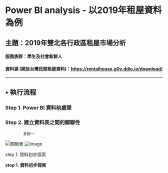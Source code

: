 # Power BI analysis - 以2019年租屋資料為例
## 主題：2019年雙北各行政區租屋市場分析
#### 服務族群：學生及社會新鮮人
#### 資料源 (開放台灣民間租屋資料)：https://rentalhouse.g0v.ddio.io/download/
---
## • 執行流程
### Step 1. Power BI 資料前處理
### Step 2. 建立資料表之間的關聯性
            多對一
![關聯表](https://github.com/xuan321802/power-bi_project/blob/main/image/%E9%97%9C%E8%81%AF%E8%A1%A8_5.png)
![image](https://user-images.githubusercontent.com/78792773/128626145-c23d97c2-de46-40c9-9707-2cbaba1f4ef1.png)


step 1. 資料初步探索

**step 1. 資料初步探索**


